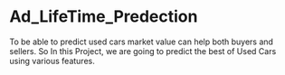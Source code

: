 # Ad_LifeTime_Predection
To be able to predict used cars market value can help both buyers and sellers. So In this Project, we are going to predict the best of Used Cars using various features.
